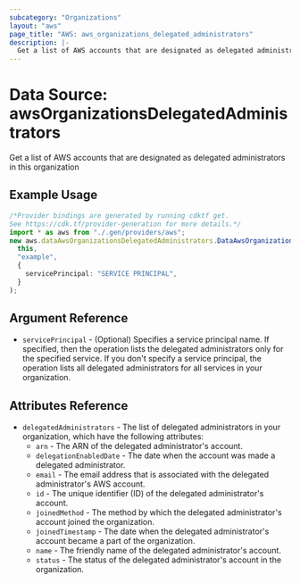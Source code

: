 ```yaml
---
subcategory: "Organizations"
layout: "aws"
page_title: "AWS: aws_organizations_delegated_administrators"
description: |-
  Get a list of AWS accounts that are designated as delegated administrators in this organization 
---
```


# Data Source: awsOrganizationsDelegatedAdministrators

Get a list of AWS accounts that are designated as delegated administrators in this organization

## Example Usage

```typescript
/*Provider bindings are generated by running cdktf get.
See https://cdk.tf/provider-generation for more details.*/
import * as aws from "./.gen/providers/aws";
new aws.dataAwsOrganizationsDelegatedAdministrators.DataAwsOrganizationsDelegatedAdministrators(
  this,
  "example",
  {
    servicePrincipal: "SERVICE PRINCIPAL",
  }
);

```

## Argument Reference

* `servicePrincipal` - (Optional) Specifies a service principal name. If specified, then the operation lists the delegated administrators only for the specified service. If you don't specify a service principal, the operation lists all delegated administrators for all services in your organization.

## Attributes Reference

* `delegatedAdministrators` - The list of delegated administrators in your organization, which have the following attributes:
  * `arn` - The ARN of the delegated administrator's account.
  * `delegationEnabledDate` - The date when the account was made a delegated administrator.
  * `email` - The email address that is associated with the delegated administrator's AWS account.
  * `id` - The unique identifier (ID) of the delegated administrator's account.
  * `joinedMethod` - The method by which the delegated administrator's account joined the organization.
  * `joinedTimestamp` - The date when the delegated administrator's account became a part of the organization.
  * `name` - The friendly name of the delegated administrator's account.
  * `status` - The status of the delegated administrator's account in the organization.
